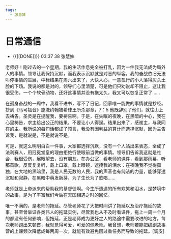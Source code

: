 ```yaml
---
tags:
  - 张慧姝
---
```

# 日常通信

- {{\[\[DONE\]\]}} 03:37 38 张慧姝

老师好！刚过去的一个星期，我的生活作息完全被打乱，因为一件我无法成为局外人的事情。领导让我保持沉默，而我表示沉默就是对恶的纵容。我的奋战依旧无法叫停事情的进展，中标结果在周六出来了，大快人心，一意孤行的小人落得灰头土脸的下场。我说的都是对的，领导们心里清楚，可是他们只劝说却不阻止，这让我很受伤，一个个软骨动物，还好这事情并没有拖太久，我又可以恢复正常了……

在孤身奋战的一周中，我看不进书，写不了日记，回家唯一能做的事情就是抄经。抄到《马可福音》施洗约翰被希律王所杀那章，7：5 他既辞别了他们，就往山上去祷告。圣灵是在提醒我，要祷告啊。于是，在失眠的夜晚，在黑暗的中心，我在心里祷告，求主给出公正的结果，不要让小人得逞。结果出来了，感谢主，与我同在的主。我所说的每句话都成了预言，我没有因利益的算计而选择沉默，因为主告诉我，是就说是，不是就说不是。

可是，就这么明明白白一件事，大家都选择沉默，没有一个人站出来表态，全成了法利赛人，用冠冕堂皇的理由拒绝行使眼前当做的事情。领导们告诉我这就是社会，我很受伤，展眼望去，没有朋友。在办公室，看老师的课件，看到那雨幕，听那首歌，反反复复听，戴上口罩，戴上眼镜，遮掩我的泪水：在夜晚我不觉得孤独，在大地的黑暗里，我是人民无数的人民，我的声音也有纯洁的力量，能够穿透沉默和寂静，在黑暗中萌发新芽，为了生长为了歌唱……

老师就是上帝派来的帮助我的基督徒啊。今生所遭遇的所有欢笑和泪水，是梦境中的故事，是为了丰富我们今后在天国相遇之时的回忆。

唯一不满的，是老师的拖延。尽管老师花了大把时间讲了拖延以及治疗拖延的故事，甚至曾举证各类伟人的拖延实例，尽管我也从不及时看课件，拖上一周一个月的都没有任何影响，但拖延，正是老师成为更好之人的路途中需要改进的地方。每次老师跑出来顿首，我就觉得可爱，可爱的佩老师。我曾想，老师若能把编剧故事营的上课频次降低成每两周一次，就能有效避免因过重任务而导致的拖延。\[调皮\]